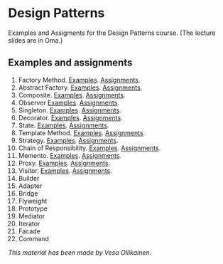 # Design Patterns

Examples and Assigments for the Design Patterns course. (The lecture slides are in Oma.)

## Examples and assignments

1. Factory Method. [Examples](markdown/examples/factory_method.md). [Assignments](markdown/assignments/factory_method.md).
2. Abstract Factory. [Examples](markdown/examples/abstract_factory.md). [Assignments](markdown/assignments/abstract_factory.md).
3. Composite. [Examples](markdown/examples/composite.md). [Assignments](markdown/assignments/composite.md).
4. Observer [Examples](markdown/examples/observer.md). [Assignments](markdown/assignments/observer.md).
5. Singleton. [Examples](markdown/examples/singleton.md). [Assignments](markdown/assignments/singleton.md).
6. Decorator. [Examples](markdown/examples/decorator.md). [Assignments](markdown/assignments/decorator.md).
7. State. [Examples](markdown/examples/state.md). [Assignments](markdown/assignments/state.md).
8. Template Method. [Examples](markdown/examples/template_method.md). [Assignments](markdown/assignments/template_method.md).
9. Strategy. [Examples](markdown/examples/strategy.md). [Assignments](markdown/assignments/strategy.md).
10. Chain of Responsibility. [Examples](markdown/examples/chain_of_responsibility.md). [Assignments](markdown/assignments/chain_of_responsibility.md).
11. Memento. [Examples](markdown/examples/memento.md). [Assignments](markdown/assignments/memento.md).
12. Proxy. [Examples](markdown/examples/proxy.md). [Assignments](markdown/assignments/proxy.md).
13. Visitor. [Examples](markdown/examples/visitor.md). [Assignments](markdown/assignments/visitor.md).
14. Builder
15. Adapter
16. Bridge
17. Flyweight
18. Prototype
19. Mediator
20. Iterator
21. Facade
22. Command


_This material has been made by Vesa Ollikainen._